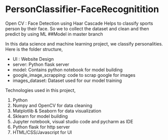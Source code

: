 # PersonClassifier-FaceRecognitition
Open CV : Face Detection using Haar Cascade
Helps to classify sports person by their face. So we to collect the dataset and clean and then predict by using ML
##Model in master branch

In this data science and machine learning project, we classify personalities.
Here is the folder structure,
* UI : Website Design 
* server: Python flask server
* model: Contains python notebook for model building
* google_image_scrapping: code to scrap google for images
* images_dataset: Dataset used for our model training

Technologies used in this project,
1. Python
2. Numpy and OpenCV for data cleaning
3. Matplotlib & Seaborn for data visualization
4. Sklearn for model building
5. Jupyter notebook, visual studio code and pycharm as IDE
6. Python flask for http server
7. HTML/CSS/Javascript for UI
